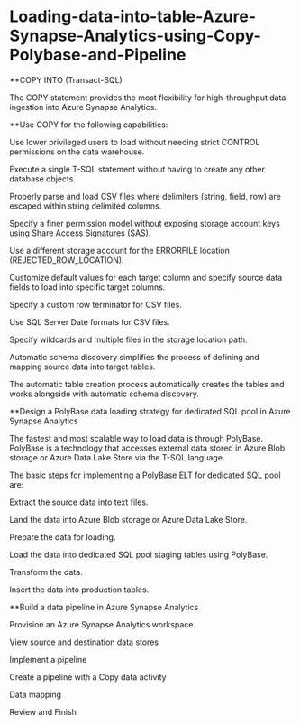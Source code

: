 # Loading-data-into-table-Azure-Synapse-Analytics-using-Copy-Polybase-and-Pipeline

**COPY INTO (Transact-SQL)

The COPY statement provides the most flexibility for high-throughput data ingestion into Azure Synapse Analytics.

**Use COPY for the following capabilities:

Use lower privileged users to load without needing strict CONTROL permissions on the data warehouse.

Execute a single T-SQL statement without having to create any other database objects.

Properly parse and load CSV files where delimiters (string, field, row) are escaped within string delimited columns.

Specify a finer permission model without exposing storage account keys using Share Access Signatures (SAS).

Use a different storage account for the ERRORFILE location (REJECTED_ROW_LOCATION).

Customize default values for each target column and specify source data fields to load into specific target columns.

Specify a custom row terminator for CSV files.

Use SQL Server Date formats for CSV files.

Specify wildcards and multiple files in the storage location path.

Automatic schema discovery simplifies the process of defining and mapping source data into target tables.

The automatic table creation process automatically creates the tables and works alongside with automatic schema discovery.

**Design a PolyBase data loading strategy for dedicated SQL pool in Azure Synapse Analytics

The fastest and most scalable way to load data is through PolyBase. PolyBase is a technology that accesses external data stored in Azure Blob storage or Azure Data Lake Store via the T-SQL language.

The basic steps for implementing a PolyBase ELT for dedicated SQL pool are:

Extract the source data into text files.

Land the data into Azure Blob storage or Azure Data Lake Store.

Prepare the data for loading.

Load the data into dedicated SQL pool staging tables using PolyBase.

Transform the data.

Insert the data into production tables.

**Build a data pipeline in Azure Synapse Analytics

Provision an Azure Synapse Analytics workspace

View source and destination data stores

Implement a pipeline

Create a pipeline with a Copy data activity

Data mapping

Review and Finish
